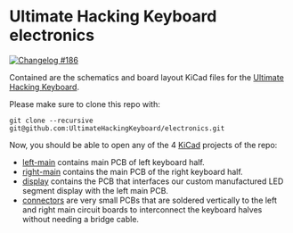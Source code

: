 Ultimate Hacking Keyboard electronics
=====================================

[![Changelog #186](https://img.shields.io/badge/changelog-%23186-lightgrey.svg)](https://changelog.com/186)

Contained are the schematics and board layout KiCad files for the [Ultimate Hacking Keyboard](https://ultimatehackingkeyboard.com/).

Please make sure to clone this repo with:

`git clone --recursive git@github.com:UltimateHackingKeyboard/electronics.git`

Now, you should be able to open any of the 4 [KiCad](http://kicad-pcb.org/) projects of the repo:

* [left-main](left-main) contains main PCB of left keyboard half.
* [right-main](right-main) contains the main PCB of the right keyboard half.
* [display](display) contains the PCB that interfaces our custom manufactured LED segment display with the left main PCB.
* [connectors](connectors) are very small PCBs that are soldered vertically to the left and right main circuit boards to interconnect the keyboard halves without needing a bridge cable.
